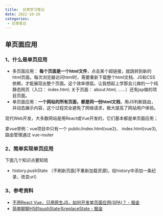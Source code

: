 ```yaml
---
title:  日常学习笔记
date: 2022-10-26
categories: 
 - 日常笔记
---
```

<Boxx type='tip' />

## 单页面应用

### 1、什么是单页应用

- 多页面应用： **每个页面是一个html文件**，点击某个超链接，就跳转到新的html页面。每次浏览器访问html时，需要重新下载整个html文档、JS和CSS依赖，才能展现出整个页面。这个效率很低。让我想起上学那会儿做的一个纯静态网页（入口： index.html; 关于页面： about.html; ……）还有jsp做的项目页面。
- 单页面应用：**一个网站的所有页面，都是同一份html文档**，用JS判断路由，并动态展示内容，这个过程完全避免了网络请求，极大提高了网站用户体验。

现代Web开发，大多数网站是用React或Vue开发的，它们基本都是单页面应用；

拿vue举例：vue项目中只有一个 public/index.html(vue2)、 index.html(vue3), 路由管理通过 vue-router

### 2、简单实现单页应用

下面几个知识点要知晓

- history.pushState （不刷新页面[不重新加载资源]，给history中添加一条纪录，改变url）


### 3、参考资料

- [不用React Vue，只用原生JS，如何开发单页面应用(SPA)？ - 掘金](https://juejin.cn/post/7147654933435645960)
- [简单聊聊H5的pushState与replaceState - 掘金](https://juejin.cn/post/6844903558576341000)


## 



